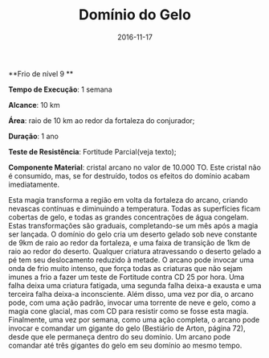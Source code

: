 ﻿---
layout: post
title:  "Domínio do Gelo"
date:   2016-11-17
source: Manual do Arcano. 74
tags: [level9, feiticeiro, mago, frio]
---

**Frio de nível 9 **

**Tempo de Execução**: 1 semana

**Alcance**: 10 km

**Área**: raio de 10 km ao redor da fortaleza do conjurador;

**Duração**: 1 ano

**Teste de Resistência**: Fortitude Parcial(veja texto);

**Componente Material**: cristal arcano no valor de 10.000 TO. Este cristal não é consumido, mas, se for destruído, todos os efeitos do domínio acabam imediatamente.

Esta magia transforma a região 
em volta da fortaleza do arcano, criando nevascas contínuas e diminuindo a 
temperatura. Todas as superfícies ficam cobertas de gelo, e todas as grandes concentrações de água congelam. Estas transformações são graduais, completando-se um mês após a magia ser lançada. O domínio do gelo cria um deserto 
gelado sob neve constante de 9km de raio ao redor da fortaleza, e uma faixa de transição de 1km de raio ao redor do deserto. Qualquer criatura atravessando o deserto gelado a pé tem seu deslocamento reduzido à metade. O arcano pode invocar uma onda de frio muito 
intenso, que força todas as criaturas que não sejam imunes a frio a fazer um teste de Fortitude contra CD 25 por hora. 
Uma falha deixa uma criatura fatigada, uma segunda falha deixa-a exausta e uma terceira falha deixa-a inconsciente. Além disso, uma vez por dia, o arcano pode, com uma ação padrão, invocar uma torrente de neve e gelo, como a magia cone glacial, mas com CD para resistir como 
se fosse esta magia. Finalmente, uma vez por semana, como uma ação completa, o arcano pode invocar e comandar um gigante do gelo (Bestiário de Arton, página 72), desde que ele permaneça dentro do 
seu domínio. Um arcano pode comandar até três gigantes do gelo em seu domínio ao mesmo tempo.